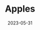---
title: 'Apples'
date: '2023-05-31' 
metatag: '' 
inventory: '0' 
draft: false 
# meta description 
shortDescripton: ''
description: 'Fruits'
longdescription: ''
tags: ''
brand: ''
subCategory: ''
unit: 'Unit'
sellCount: '0'
featured: False
# product Price
price: '150.0'
# Product Short Description
productID: '3AF136E8-1BFF-ED11-996D-005056B3A416'
type: 'products'
category: 'Fruits' 
thumnailproduct: 'https://eraconnect.blob.core.windows.net/product-images/basics/184adb43-5746-4b1b-8410-79972a6a2264.webp' 
images:
  - image: 'https://eraconnect.blob.core.windows.net/product-images/basics/184adb43-5746-4b1b-8410-79972a6a2264.webp'  
Variants:
---